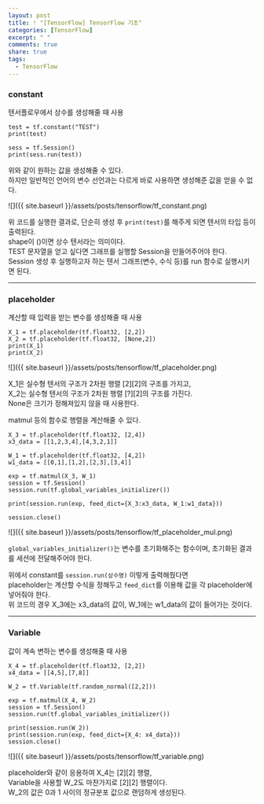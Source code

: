```yaml
---
layout: post
title: ! "[TensorFlow] TensorFlow 기초"
categories: [TensorFlow]
excerpt: " "
comments: true
share: true
tags:
  - TensorFlow
---
```



### constant
텐서플로우에서 상수를 생성해줄 때 사용

```
test = tf.constant("TEST")
print(test)

sess = tf.Session()
print(sess.run(test))
```
위와 같이 원하는 값을 생성해줄 수 있다. <br>
하지만 일반적인 언어의 변수 선언과는 다르게 바로 사용하면 생성해준 값을 얻을 수 없다.

![]({{ site.baseurl }}/assets/posts/tensorflow/tf_constant.png)

위 코드를 실행한 결과로, 단순히 생성 후 `print(test)`를 해주게 되면 텐서의 타입 등이 출력된다.<br>
shape이 ()이면 상수 텐서라는 의미이다.<br>
TEST 문자열을 얻고 싶다면 그래프를 실행할 Session을 만들어주어야 한다. <br>
Session 생성 후 실행하고자 하는 텐서 그래프(변수, 수식 등)를 run 함수로 실행시키면 된다.<br>

-------------------------------------------------------------------------------------------------------
### placeholder
계산할 때 입력을 받는 변수를 생성해줄 때 사용

```
X_1 = tf.placeholder(tf.float32, [2,2])
X_2 = tf.placeholder(tf.float32, [None,2])
print(X_1)
print(X_2)
```
![]({{ site.baseurl }}/assets/posts/tensorflow/tf_placeholder.png)

X_1은 실수형 텐서의 구조가 2차원 행렬 [2][2]의 구조를 가지고,<br>
X_2는 실수형 텐서의 구조가 2차원 행렬 [?][2]의 구조를 가진다.<br>
None은 크기가 정해져있지 않을 때 사용한다.<br>

matmul 등의 함수로 행렬을 계산해줄 수 있다.<br>

```
X_3 = tf.placeholder(tf.float32, [2,4])
x3_data = [[1,2,3,4],[4,3,2,1]]

W_1 = tf.placeholder(tf.float32, [4,2])
w1_data = [[0,1],[1,2],[2,3],[3,4]]

exp = tf.matmul(X_3, W_1)
session = tf.Session()
session.run(tf.global_variables_initializer())

print(session.run(exp, feed_dict={X_3:x3_data, W_1:w1_data}))

session.close()
```

![]({{ site.baseurl }}/assets/posts/tensorflow/tf_placeholder_mul.png)

`global_variables_initializer()`는 변수를 초기화해주는 함수이며, 초기화된 결과를 세션에 전달해주어야 한다.<br>

위에서 constant를 `session.run(상수명)` 이렇게 출력해줬다면<br>
placeholder는 계산할 수식을 정해두고 `feed_dict`를 이용해 값을 각 placeholder에 넣어줘야 한다.<br>
위 코드의 경우 X_3에는 x3_data의 값이, W_1에는 w1_data의 값이 들어가는 것이다.<br>

----------------------------------------------------------------------------------------------------------
### Variable

값이 계속 변하는 변수를 생성해줄 때 사용

```
X_4 = tf.placeholder(tf.float32, [2,2])
x4_data = [[4,5],[7,8]]

W_2 = tf.Variable(tf.random_normal([2,2]))

exp = tf.matmul(X_4, W_2)
session = tf.Session()
session.run(tf.global_variables_initializer())

print(session.run(W_2))
print(session.run(exp, feed_dict={X_4: x4_data}))
session.close()
```
![]({{ site.baseurl }}/assets/posts/tensorflow/tf_variable.png)

placeholder와 같이 응용하여 X_4는 [2][2] 행렬,<br>
Variable을 사용할 W_2도 마찬가지로 [2][2] 행렬이다.<br>
W_2의 값은 0과 1 사이의 정규분포 값으로 랜덤하게 생성된다. <br>




